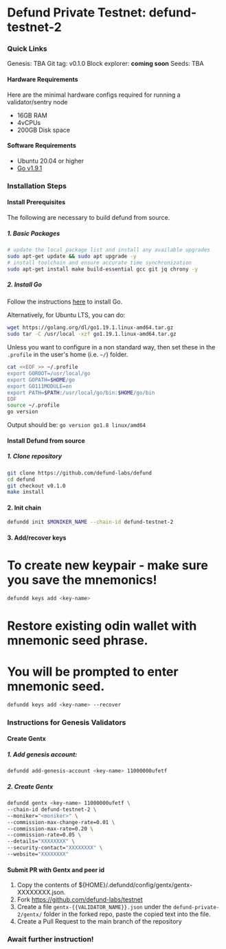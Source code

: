 # Defund Private Testnet: defund-testnet-2

### Quick Links
Genesis: TBA
Git tag: v0.1.0
Block explorer: **coming soon**
Seeds: TBA

#### Hardware Requirements
Here are the minimal hardware configs required for running a validator/sentry node
 - 16GB RAM
 - 4vCPUs
 - 200GB Disk space

#### Software Requirements
- Ubuntu 20.04 or higher
- [Go v1.9.1](https://golang.org/doc/install)

### Installation Steps

#### Install Prerequisites 

The following are necessary to build defund from source. 

##### 1. Basic Packages

```sh
# update the local package list and install any available upgrades 
sudo apt-get update && sudo apt upgrade -y 
# install toolchain and ensure accurate time synchronization 
sudo apt-get install make build-essential gcc git jq chrony -y
```


##### 2. Install Go
Follow the instructions [here](https://golang.org/doc/install) to install Go.

Alternatively, for Ubuntu LTS, you can do:

```sh
wget https://golang.org/dl/go1.19.1.linux-amd64.tar.gz
sudo tar -C /usr/local -xzf go1.19.1.linux-amd64.tar.gz
```

Unless you want to configure in a non standard way, then set these in the `.profile` in the user's home (i.e. `~/`) folder.

```sh
cat <<EOF >> ~/.profile
export GOROOT=/usr/local/go
export GOPATH=$HOME/go
export GO111MODULE=on
export PATH=$PATH:/usr/local/go/bin:$HOME/go/bin
EOF
source ~/.profile
go version
```

Output should be: `go version go1.8 linux/amd64`


#### Install Defund from source

##### 1. Clone repository
```sh
git clone https://github.com/defund-labs/defund
cd defund
git checkout v0.1.0
make install
```

#### 2. Init chain
```sh
defundd init $MONIKER_NAME --chain-id defund-testnet-2
```

#### 3. Add/recover keys
# To create new keypair - make sure you save the mnemonics!
```sh
defundd keys add <key-name> 
```

# Restore existing odin wallet with mnemonic seed phrase. 
# You will be prompted to enter mnemonic seed. 
```sh
defundd keys add <key-name> --recover
```

### Instructions for Genesis Validators
#### Create Gentx
##### 1. Add genesis account:
```sh
defundd add-genesis-account <key-name> 11000000ufetf
```

##### 2. Create Gentx
```sh
defundd gentx <key-name> 11000000ufetf \
--chain-id defund-testnet-2 \
--moniker="<moniker>" \
--commission-max-change-rate=0.01 \
--commission-max-rate=0.20 \
--commission-rate=0.05 \
--details="XXXXXXXX" \
--security-contact="XXXXXXXX" \
--website="XXXXXXXX"
```

#### Submit PR with Gentx and peer id
1. Copy the contents of ${HOME}/.defundd/config/gentx/gentx-XXXXXXXX.json.
2. Fork https://github.com/defund-labs/testnet
3. Create a file `gentx-{{VALIDATOR_NAME}}.json` under the `defund-private-2/gentx/` folder in the forked repo, paste the copied text into the file.
4. Create a Pull Request to the main branch of the repository

### Await further instruction!